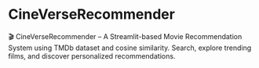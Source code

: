 # CineVerseRecommender
🎬 CineVerseRecommender – A Streamlit-based Movie Recommendation System using TMDb dataset and cosine similarity. Search, explore trending films, and discover personalized recommendations.
